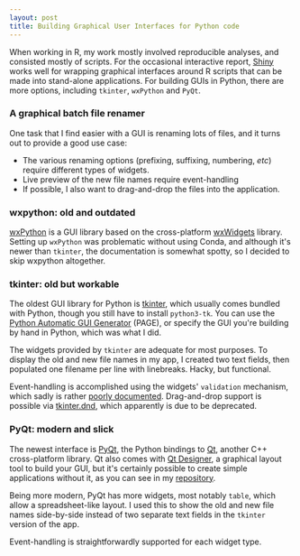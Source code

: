 ```yaml
---
layout: post
title: Building Graphical User Interfaces for Python code
---
```


When working in R, my work mostly involved reproducible analyses, and consisted mostly of scripts. For the occasional interactive report, [Shiny](https://shiny.rstudio.com) works well for wrapping graphical interfaces around R scripts that can be made into stand-alone applications. For building GUIs in Python, there are more options, including `tkinter`, `wxPython` and `PyQt`.

### A graphical batch file renamer

One task that I find easier with a GUI is renaming lots of files, and it turns out to provide a good use case:

* The various renaming options (prefixing, suffixing, numbering, *etc*) require different types of widgets.
* Live preview of the new file names require event-handling
* If possible, I also want to drag-and-drop the files into the application.

### wxpython: old and outdated

[wxPython](https://wxpython.org/) is a GUI library based on the cross-platform [wxWidgets](https://www.wxwidgets.org/) library.
Setting up `wxPython` was problematic without using Conda, and although it's newer than `tkinter`, the documentation is somewhat spotty, so I decided to skip wxpython altogether.

### tkinter: old but workable

The oldest GUI library for Python is [tkinter](https://docs.python.org/3/library/tkinter.html), which usually comes bundled with Python, though you still have to install `python3-tk`. You can use the [Python Automatic GUI Generator](http://page.sourceforge.net/) (PAGE), or specify the GUI you're building by hand in Python, which was what I did.

The widgets provided by `tkinter` are adequate for most purposes. To display the old and new file names in my app, I created two text fields, then populated one filename per line with linebreaks. Hacky, but functional.  

Event-handling is accomplished using the widgets' `validation` mechanism, which sadly is rather [poorly documented](https://stackoverflow.com/questions/4140437/interactively-validating-entry-widget-content-in-tkinter). Drag-and-drop support is possible via [tkinter.dnd](https://docs.python.org/3.9/library/tkinter.dnd.html), which apparently is due to be deprecated.

### PyQt: modern and slick

The newest interface is [PyQt](https://wiki.python.org/moin/PyQt), the Python bindings to [Qt](https://www.qt.io/), another C++ cross-platform library. Qt also comes with [Qt Designer](https://doc.qt.io/qt-5/qtdesigner-manual.html), a graphical layout tool to build your GUI, but it's certainly possible to create simple applications without it, as you can see in my [repository](https://github.com/ptvan/batchRenamer).

Being more modern, PyQt has more widgets, most notably `table`, which allow a spreadsheet-like layout. I used this to show the old and new file names side-by-side instead of two separate text fields in the `tkinter` version of the app.

Event-handling is straightforwardly supported for each widget type.
